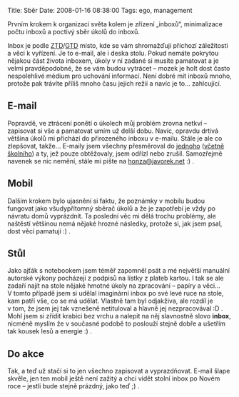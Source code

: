Title: Sběr
Date: 2008-01-16 08:38:00
Tags: ego, management

Prvním krokem k organizaci světa kolem je zřízení „inboxů“,
minimalizace počtu inboxů a poctivý sběr úkolů do inboxů.

Inbox je podle
[ZTD](http://zenhabits.net/2007/04/zen-to-done-ztd-the-ultimate-simple-productivity-system/)/[GTD](http://en.wikipedia.org/wiki/Getting_Things_Done)
místo, kde se vám shromažďují příchozí záležitosti a věci
k vyřízení. Je to e-mail, ale i deska stolu. Pokud nemáte pokrytou
nějakou část života inboxem, úkoly v ní zadané si musíte pamatovat
a je velmi pravděpodobné, že se vám budou vytrácet – mozek je holt
dost často nespolehlivé médium pro uchování informací. Není dobré
mít inboxů mnoho, protože pak trávíte příliš mnoho času jejich
režií a navíc je to… zahlcující.

## E-mail

Popravdě, ve ztrácení ponětí o úkolech můj problém zrovna netkví –
zapisovat si vše a pamatovat umím už delší dobu. Navíc, opravdu
drtivá většina úkolů mi přichází do přirozeného inboxu v e-mailu.
Stále je ale co zlepšovat, takže… E-maily jsem všechny přesměroval
do [jednoho](http://www.gmail.com/)
([včetně školního](http://www.fit.vutbr.cz/CVT/net/procmail.html))
a ty, jež pouze obtěžovaly, jsem odřízl nebo zrušil. Samozřejmě
navenek se nic nemění, stále mi pište na
[honza@javorek.net](mailto:honza@javorek.net) :) .

## Mobil

Dalším krokem bylo ujasnění si faktu, že poznámky v mobilu budou
fungovat jako všudypřítomný sběrač úkolů a že je zapotřebí je vždy
po návratu domů vyprázdnit. Ta poslední věc mi dělá trochu
problémy, ale naštěstí většinou nemá nějaké hrozné následky,
protože si, jak jsem psal, dost věcí pamatuji :) .

## Stůl

Jako ajťák s notebookem jsem téměř zapomněl psát a mé největší
manuální autorské výkony pocházejí z podpisů na lístky z plateb
kartou. I tak se ale zadaří najít na stole nějaké hmotné úkoly na
zpracování – papíry a věci… V tomto případě jsem si udělal
imaginární inbox po své levé ruce na stole, kam patří vše, co se má
udělat. Vlastně tam byl odjakživa, ale rozdíl je v tom, že jsem jej
tak vznešeně netituloval a hlavně jej nezpracovával :D . Mohl jsem
si zřídit krabici bez vrchu a nalepit na něj slavnostně slovo
**inbox**, nicméně myslím že v současné podobě to poslouží stejně
dobře a ušetřím tak kousek lesů a energie :) .

## Do akce

Tak, a teď už stačí si to jen všechno zapisovat a vyprazdňovat.
E-mail šlape skvěle, jen ten mobil ještě není zažitý a chci vidět
stolní inbox po Novém roce – jestli bude stejně prázdný, jako teď
;) .